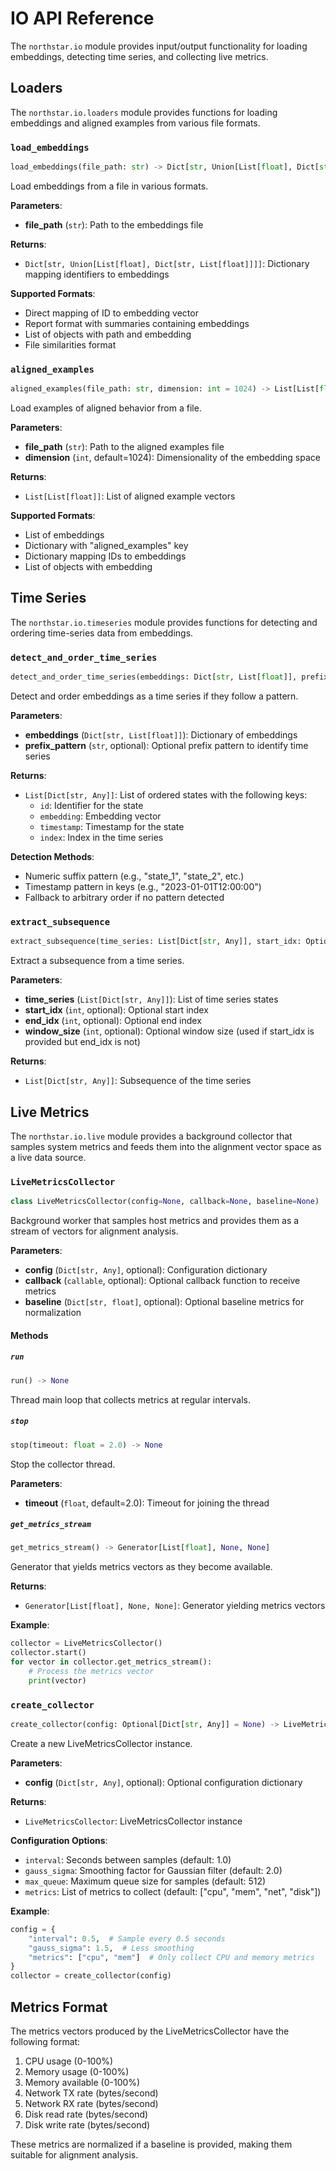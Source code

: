 # IO API Reference

The `northstar.io` module provides input/output functionality for loading embeddings, detecting time series, and collecting live metrics.

## Loaders

The `northstar.io.loaders` module provides functions for loading embeddings and aligned examples from various file formats.

### `load_embeddings`

```python
load_embeddings(file_path: str) -> Dict[str, Union[List[float], Dict[str, List[float]]]]
```

Load embeddings from a file in various formats.

**Parameters**:
- **file_path** (`str`): Path to the embeddings file

**Returns**:
- `Dict[str, Union[List[float], Dict[str, List[float]]]]`: Dictionary mapping identifiers to embeddings

**Supported Formats**:
- Direct mapping of ID to embedding vector
- Report format with summaries containing embeddings
- List of objects with path and embedding
- File similarities format

### `aligned_examples`

```python
aligned_examples(file_path: str, dimension: int = 1024) -> List[List[float]]
```

Load examples of aligned behavior from a file.

**Parameters**:
- **file_path** (`str`): Path to the aligned examples file
- **dimension** (`int`, default=1024): Dimensionality of the embedding space

**Returns**:
- `List[List[float]]`: List of aligned example vectors

**Supported Formats**:
- List of embeddings
- Dictionary with "aligned_examples" key
- Dictionary mapping IDs to embeddings
- List of objects with embedding

## Time Series

The `northstar.io.timeseries` module provides functions for detecting and ordering time-series data from embeddings.

### `detect_and_order_time_series`

```python
detect_and_order_time_series(embeddings: Dict[str, List[float]], prefix_pattern: Optional[str] = None) -> List[Dict[str, Any]]
```

Detect and order embeddings as a time series if they follow a pattern.

**Parameters**:
- **embeddings** (`Dict[str, List[float]]`): Dictionary of embeddings
- **prefix_pattern** (`str`, optional): Optional prefix pattern to identify time series

**Returns**:
- `List[Dict[str, Any]]`: List of ordered states with the following keys:
  - `id`: Identifier for the state
  - `embedding`: Embedding vector
  - `timestamp`: Timestamp for the state
  - `index`: Index in the time series

**Detection Methods**:
- Numeric suffix pattern (e.g., "state_1", "state_2", etc.)
- Timestamp pattern in keys (e.g., "2023-01-01T12:00:00")
- Fallback to arbitrary order if no pattern detected

### `extract_subsequence`

```python
extract_subsequence(time_series: List[Dict[str, Any]], start_idx: Optional[int] = None, end_idx: Optional[int] = None, window_size: Optional[int] = None) -> List[Dict[str, Any]]
```

Extract a subsequence from a time series.

**Parameters**:
- **time_series** (`List[Dict[str, Any]]`): List of time series states
- **start_idx** (`int`, optional): Optional start index
- **end_idx** (`int`, optional): Optional end index
- **window_size** (`int`, optional): Optional window size (used if start_idx is provided but end_idx is not)

**Returns**:
- `List[Dict[str, Any]]`: Subsequence of the time series

## Live Metrics

The `northstar.io.live` module provides a background collector that samples system metrics and feeds them into the alignment vector space as a live data source.

### `LiveMetricsCollector`

```python
class LiveMetricsCollector(config=None, callback=None, baseline=None)
```

Background worker that samples host metrics and provides them as a stream of vectors for alignment analysis.

**Parameters**:
- **config** (`Dict[str, Any]`, optional): Configuration dictionary
- **callback** (`callable`, optional): Optional callback function to receive metrics
- **baseline** (`Dict[str, float]`, optional): Optional baseline metrics for normalization

#### Methods

##### `run`

```python
run() -> None
```

Thread main loop that collects metrics at regular intervals.

##### `stop`

```python
stop(timeout: float = 2.0) -> None
```

Stop the collector thread.

**Parameters**:
- **timeout** (`float`, default=2.0): Timeout for joining the thread

##### `get_metrics_stream`

```python
get_metrics_stream() -> Generator[List[float], None, None]
```

Generator that yields metrics vectors as they become available.

**Returns**:
- `Generator[List[float], None, None]`: Generator yielding metrics vectors

**Example**:
```python
collector = LiveMetricsCollector()
collector.start()
for vector in collector.get_metrics_stream():
    # Process the metrics vector
    print(vector)
```

### `create_collector`

```python
create_collector(config: Optional[Dict[str, Any]] = None) -> LiveMetricsCollector
```

Create a new LiveMetricsCollector instance.

**Parameters**:
- **config** (`Dict[str, Any]`, optional): Optional configuration dictionary

**Returns**:
- `LiveMetricsCollector`: LiveMetricsCollector instance

**Configuration Options**:
- `interval`: Seconds between samples (default: 1.0)
- `gauss_sigma`: Smoothing factor for Gaussian filter (default: 2.0)
- `max_queue`: Maximum queue size for samples (default: 512)
- `metrics`: List of metrics to collect (default: ["cpu", "mem", "net", "disk"])

**Example**:
```python
config = {
    "interval": 0.5,  # Sample every 0.5 seconds
    "gauss_sigma": 1.5,  # Less smoothing
    "metrics": ["cpu", "mem"]  # Only collect CPU and memory metrics
}
collector = create_collector(config)
```

## Metrics Format

The metrics vectors produced by the LiveMetricsCollector have the following format:

1. CPU usage (0-100%)
2. Memory usage (0-100%)
3. Memory available (0-100%)
4. Network TX rate (bytes/second)
5. Network RX rate (bytes/second)
6. Disk read rate (bytes/second)
7. Disk write rate (bytes/second)

These metrics are normalized if a baseline is provided, making them suitable for alignment analysis.
